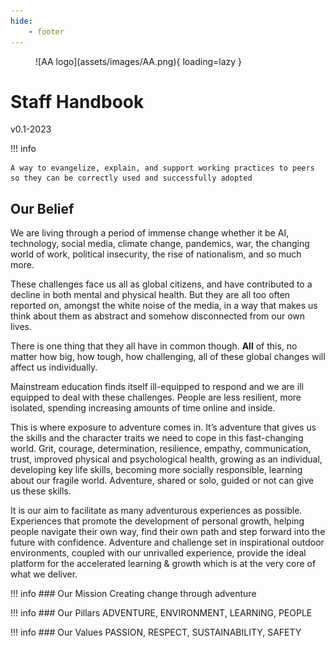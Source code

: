 ```yaml
---
hide:
    - footer
---
```


<figure markdown>
![AA logo](assets/images/AA.png){ loading=lazy }
</figure>

# Staff Handbook

v0.1-2023

!!! info

    A way to evangelize, explain, and support working practices to peers so they can be correctly used and successfully adopted

## Our Belief

We are living through a period of immense change whether it be AI, technology, social media, climate change, pandemics, war, the changing world of work, political insecurity, the rise of nationalism, and so much more. 

These challenges face us all as global citizens, and have contributed to a decline in both mental and physical health. But they are all too often reported on, amongst the white noise of the media, in a way that makes us think about them as abstract and somehow disconnected from our own lives. 

There is one thing that they all have in common though. **All** of this, no matter how big, how tough, how challenging, all of these global changes will affect us individually.

Mainstream education finds itself ill-equipped to respond and we are ill equipped to deal with these challenges. People are less resilient, more isolated, spending increasing amounts of time online and inside.

This is where exposure to adventure comes in. It’s adventure that gives us the skills and the character traits we need to cope in this fast-changing world. Grit, courage, determination, resilience, empathy, communication, trust, improved physical and psychological health, growing as an individual, developing key life skills, becoming more socially responsible, learning about our fragile world. Adventure, shared or solo, guided or not can give us these skills.

It is our aim to facilitate as many adventurous experiences as possible. Experiences that promote the development of personal growth, helping people navigate their own way, find their own path and step forward into the future with confidence. Adventure and challenge set in inspirational outdoor environments, coupled with our unrivalled experience, provide the ideal platform for the accelerated learning & growth which is at the very core of what we deliver.


!!! info
    ### Our Mission
    Creating change through adventure


!!! info
    ### Our Pillars
    ADVENTURE, ENVIRONMENT, LEARNING, PEOPLE


!!! info
    ### Our Values
    PASSION, RESPECT, SUSTAINABILITY, SAFETY